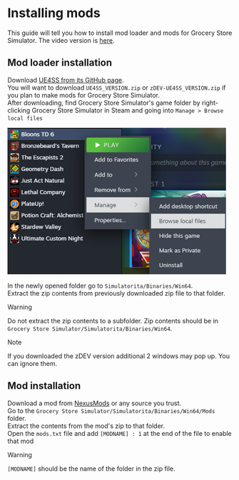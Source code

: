 # Installing mods
This guide will tell you how to install mod loader and mods for Grocery Store Simulator.
The video version is [here](https://youtu.be/bDs_iYeMQOk).

## Mod loader installation
Download [UE4SS from its GitHub page](https://github.com/UE4SS-RE/RE-UE4SS/releases/latest).  
You will want to download `UE4SS_VERSION.zip` or `zDEV-UE4SS_VERSION.zip` if you plan to make mods for Grocery Store Simulator.  
After downloading, find Grocery Store Simulator's game folder by right-clicking Grocery Store Simulator in Steam and going into `Manage > Browse local files`

![Browse local files](../media/browse_local_files.png)

In the newly opened folder go to `Simulatorita/Binaries/Win64`.  
Extract the zip contents from previously downloaded zip file to that folder.

> [!WARNING]
> Do not extract the zip contents to a subfolder. Zip contents should be in `Grocery Store Simulator/Simulatorita/Binaries/Win64`.

> [!NOTE]
> If you downloaded the zDEV version additional 2 windows may pop up. You can ignore them.

## Mod installation
Download a mod from [NexusMods](https://nexusmods.com/grocerystoresimulator) or any source you trust.  
Go to the `Grocery Store Simulator/Simulatorita/Binaries/Win64/Mods` folder.  
Extract the contents from the mod's zip to that folder.  
Open the `mods.txt` file and add `[MODNAME] : 1` at the end of the file to enable that mod

> [!WARNING]
> `[MODNAME]` should be the name of the folder in the zip file.

